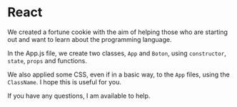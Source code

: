 # React

We created a fortune cookie with the aim of helping those who are starting out and want to learn about the programming language. 

In the App.js file, we create two classes, `App` and `Boton`, using `constructor`, `state`, `props` and functions. 

We also applied some CSS, even if in a basic way, to the `App` files, using the `ClassName`. I hope this is useful for you. 

If you have any questions, I am available to help.
